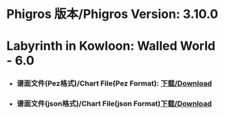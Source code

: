 
# Phigros 版本/Phigros Version:  3.10.0

# __Labyrinth in Kowloon: Walled World - 6.0__

- ### __谱面文件(Pez格式)/Chart File(Pez Format):  [下载/Download](https://github.com/Po6647A/PAR/releases/download/3.10.0/0)__

- ### __谱面文件(json格式)/Chart File(json Format)[下载/Download](https://github.com/Po6647A/PAR/releases/download/3.10.0/743.json)__

